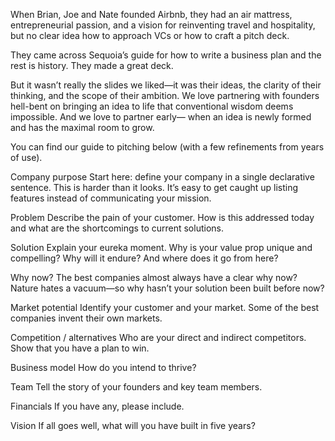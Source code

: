 When Brian, Joe and Nate founded Airbnb, they had an air mattress, entrepreneurial passion, and a vision for reinventing travel and hospitality, but no clear idea how to approach VCs or how to craft a pitch deck.

They came across Sequoia’s guide for how to write a business plan and the rest is history. They made a great deck.

But it wasn’t really the slides we liked—it was their ideas, the clarity of their thinking, and the scope of their ambition. We love partnering with founders hell-bent on bringing an idea to life that conventional wisdom deems impossible. And we love to partner early— when an idea is newly formed and has the maximal room to grow.

You can find our guide to pitching below (with a few refinements from years of use).

Company purpose Start here: define your company in a single declarative sentence. This is harder than it looks. It’s easy to get caught up listing features instead of communicating your mission.

Problem Describe the pain of your customer. How is this addressed today and what are the shortcomings to current solutions.

Solution Explain your eureka moment. Why is your value prop unique and compelling? Why will it endure? And where does it go from here?

Why now? The best companies almost always have a clear why now? Nature hates a vacuum—so why hasn’t your solution been built before now?

Market potential Identify your customer and your market. Some of the best companies invent their own markets.

Competition / alternatives Who are your direct and indirect competitors. Show that you have a plan to win.

Business model How do you intend to thrive?

Team Tell the story of your founders and key team members.

Financials If you have any, please include.

Vision If all goes well, what will you have built in five years?